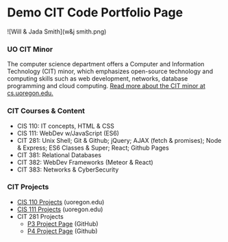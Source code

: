 # Demo CIT Code Portfolio Page

![Will & Jada Smith](w&j smith.png)

### UO CIT Minor
The computer science department offers a Computer and Information Technology (CIT) minor, which emphasizes open-source technology and computing skills such as web development, networks, database programming and cloud computing. [Read more about the CIT minor at cs.uoregon.edu.](https://cs.uoregon.edu/undergraduate/cit-minor)

### CIT Courses & Content
* CIS 110: IT concepts, HTML & CSS
* CIS 111: WebDev w/JavaScript (ES6)
* CIT 281: Unix Shell; Git & Github; jQuery; AJAX (fetch & promises); Node &  Express; ES6 Classes & Super; React; Github Pages
* CIT 381: Relational Databases
* CIT 382: WebDev Frameworks (Meteor & React)
* CIT 383: Networks & CyberSecurity

### CIT Projects
* [CIS 110 Projects](http://pages.uoregon.edu/igarcia/110/) (uoregon.edu)
* [CIS 111 Projects](http://pages.uoregon.edu/igarcia/111/) (uoregon.edu)
* CIT 281 Projects
  * [P3 Project Page](https://uo-cit.github.io/project-3-isabella-garcia/) (GitHub)
  * [P4 Project Page](https://uo-cit.github.io/project-4-isabella-garcia/) (Github)
